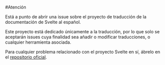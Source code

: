 #Atención

Está a punto de abrir una issue sobre el proyecto de traducción de la documentación de Svelte al español.

Este proyecto está dedicado únicamente a la traducción, por lo que solo se aceptarán issues cuya finalidad sea añadir o modificar traducciones, o cualquier herramienta asociada.

Para cualquier problema relacionado con el proyecto Svelte en sí, ábrelo en el [repositorio oficial](https://github.com/sveltejs/svelte/issues).
